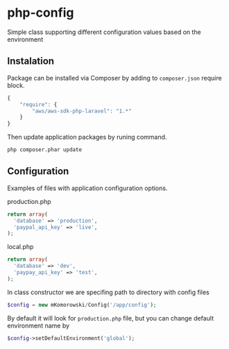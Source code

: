 php-config
==========

Simple class supporting different configuration values based on the environment

Instalation
----------

Package can be installed via Composer by adding to ```composer.json``` require block.
```javascript
{
    "require": {
        "aws/aws-sdk-php-laravel": "1.*"
    }
}
```

Then update application packages by runing command.
```sh
php composer.phar update
```

Configuration
----------

Examples of files with application configuration options.

production.php
```php
return array(
  'database' => 'production',
  'paypal_api_key' => 'live',
);
```
local.php
```php
return array(
  'database' => 'dev',
  'paypay_api_key' => 'test',
);
```

In class constructor we are specifing path to directory with config files
```php
$config = new mKomorowski/Config('/app/config');
```

By default it will look for ```production.php``` file, but you can change default environment name by
```php
$config->setDefaultEnvironment('global');
```
